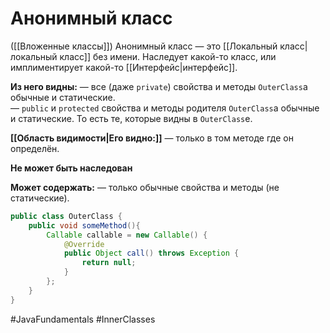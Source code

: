 # Анонимный класс
([[Вложенные классы]])
Анонимный класс — это [[Локальный класс|локальный класс]] без имени. Наследует какой-то класс, или имплиментирует какой-то [[Интерфейс|интерфейс]].

**Из него видны:**
— все (даже `private`) свойства и методы `OuterClass`а обычные и статические.  
— `public` и `protected` свойства и методы родителя `OuterClass`а обычные и статические. То есть те, которые видны в `OuterClass`e.  
  
**[[Область видимости|Его видно:]]**
— только в том методе где он определён.  
  
**Не может быть наследован**  
  
**Может содержать:**
— только обычные свойства и методы (не статические).

```java
public class OuterClass { 
	public void someMethod(){
		Callable callable = new Callable() { 
			@Override 
			public Object call() throws Exception {
				return null; 
			}
		};
	}
}
```

#JavaFundamentals 
#InnerClasses

